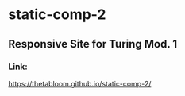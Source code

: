 # static-comp-2

## Responsive Site for Turing Mod. 1 

### Link:
https://thetabloom.github.io/static-comp-2/
